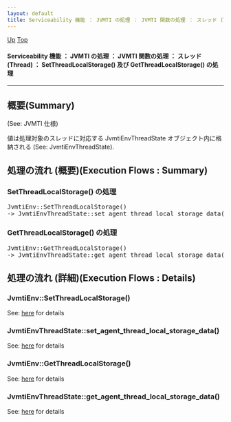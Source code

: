 ```yaml
---
layout: default
title: Serviceability 機能 ： JVMTI の処理 ： JVMTI 関数の処理 ： スレッド (Thread) ： SetThreadLocalStorage() 及び GetThreadLocalStorage() の処理  
---
```

[Up](no_DXQUxpU.html) [Top](../index.html)

#### Serviceability 機能 ： JVMTI の処理 ： JVMTI 関数の処理 ： スレッド (Thread) ： SetThreadLocalStorage() 及び GetThreadLocalStorage() の処理  

--- 
## 概要(Summary)
(See: JVMTI 仕様)

値は処理対象のスレッドに対応する JvmtiEnvThreadState オブジェクト内に格納される
(See: JvmtiEnvThreadState).

## 処理の流れ (概要)(Execution Flows : Summary)
### SetThreadLocalStorage() の処理
<div class="flow-abst"><pre>
JvmtiEnv::SetThreadLocalStorage()
-&gt; JvmtiEnvThreadState::set_agent_thread_local_storage_data()
</pre></div>

### GetThreadLocalStorage() の処理
<div class="flow-abst"><pre>
JvmtiEnv::GetThreadLocalStorage()
-&gt; JvmtiEnvThreadState::get_agent_thread_local_storage_data()
</pre></div>

## 処理の流れ (詳細)(Execution Flows : Details)
### JvmtiEnv::SetThreadLocalStorage()
See: [here](no17119oJW.html) for details
### JvmtiEnvThreadState::set_agent_thread_local_storage_data()
See: [here](no171191Tc.html) for details
### JvmtiEnv::GetThreadLocalStorage()
See: [here](no1776676a.html) for details
### JvmtiEnvThreadState::get_agent_thread_local_storage_data()
See: [here](no17766WQu.html) for details





